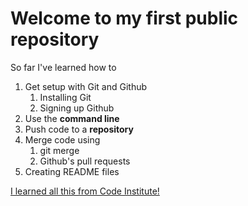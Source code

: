 
# Welcome to my first public repository
 
So far I've learned how to
1. Get setup with Git and Github
	1. Installing Git
	1. Signing up Github
1. Use the **command line**
1. Push code to a **repository**
1. Merge code using
	1. git merge
	1. Github's pull requests
1. Creating README files
 
[I learned all this from Code Institute!](http://codeinstitute.net)
